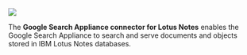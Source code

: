 <img src='http://www.google.com/enterprise/labs/images/labs_connector_notes.jpg' />

The **Google Search Appliance connector for Lotus Notes** enables the Google Search Appliance to search and serve documents and objects stored in IBM Lotus Notes databases.